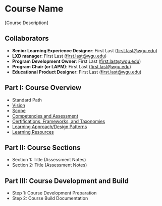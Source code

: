 # Course Name
[Course Description]

## Collaborators
- **Senior Learning Experience Designer**: First Last (first.last@wgu.edu)
- **LXD manager**: First Last (first.last@wgu.edu)
- **Program Development Owner**: First Last (first.last@wgu.edu)
- **Program Chair (or LAPM)**: First Last (first.last@wgu.edu)
- **Educational Product Designer**: First Last (first.last@wgu.edu)

## Part I: Course Overview
- Standard Path
- [Vision](./design-docs/Vision.md)
- [Scope](./design-docs/Scope.md)
- [Competencies and Assessment](./design-docs/Competencies-And-Assessment.md)
- [Certifications, Frameworks, and Taxonomies](./design-docs/Certifications-Frameworks-Taxonomies.md)
- [Learning Approach/Design Patterns](./design-docs/Design-Patterns.md)
- [Learning Resources](./Learning-Resources)

## Part II: Course Sections
- Section 1: Title (Assessment Notes)
- Section 2: Title (Assessment Notes)

## Part III: Course Development and Build
- Step 1: Course Development Preparation
- Step 2: Course Build Documentation

